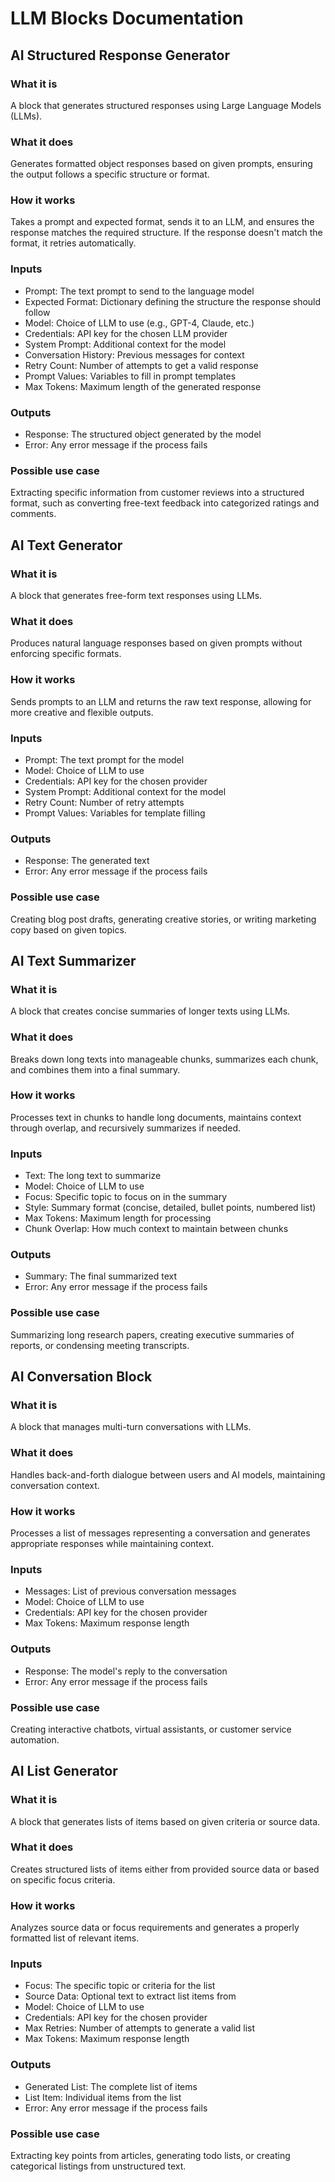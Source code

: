 

# LLM Blocks Documentation

## AI Structured Response Generator

### What it is
A block that generates structured responses using Large Language Models (LLMs).

### What it does
Generates formatted object responses based on given prompts, ensuring the output follows a specific structure or format.

### How it works
Takes a prompt and expected format, sends it to an LLM, and ensures the response matches the required structure. If the response doesn't match the format, it retries automatically.

### Inputs
- Prompt: The text prompt to send to the language model
- Expected Format: Dictionary defining the structure the response should follow
- Model: Choice of LLM to use (e.g., GPT-4, Claude, etc.)
- Credentials: API key for the chosen LLM provider
- System Prompt: Additional context for the model
- Conversation History: Previous messages for context
- Retry Count: Number of attempts to get a valid response
- Prompt Values: Variables to fill in prompt templates
- Max Tokens: Maximum length of the generated response

### Outputs
- Response: The structured object generated by the model
- Error: Any error message if the process fails

### Possible use case
Extracting specific information from customer reviews into a structured format, such as converting free-text feedback into categorized ratings and comments.

## AI Text Generator

### What it is
A block that generates free-form text responses using LLMs.

### What it does
Produces natural language responses based on given prompts without enforcing specific formats.

### How it works
Sends prompts to an LLM and returns the raw text response, allowing for more creative and flexible outputs.

### Inputs
- Prompt: The text prompt for the model
- Model: Choice of LLM to use
- Credentials: API key for the chosen provider
- System Prompt: Additional context for the model
- Retry Count: Number of retry attempts
- Prompt Values: Variables for template filling

### Outputs
- Response: The generated text
- Error: Any error message if the process fails

### Possible use case
Creating blog post drafts, generating creative stories, or writing marketing copy based on given topics.

## AI Text Summarizer

### What it is
A block that creates concise summaries of longer texts using LLMs.

### What it does
Breaks down long texts into manageable chunks, summarizes each chunk, and combines them into a final summary.

### How it works
Processes text in chunks to handle long documents, maintains context through overlap, and recursively summarizes if needed.

### Inputs
- Text: The long text to summarize
- Model: Choice of LLM to use
- Focus: Specific topic to focus on in the summary
- Style: Summary format (concise, detailed, bullet points, numbered list)
- Max Tokens: Maximum length for processing
- Chunk Overlap: How much context to maintain between chunks

### Outputs
- Summary: The final summarized text
- Error: Any error message if the process fails

### Possible use case
Summarizing long research papers, creating executive summaries of reports, or condensing meeting transcripts.

## AI Conversation Block

### What it is
A block that manages multi-turn conversations with LLMs.

### What it does
Handles back-and-forth dialogue between users and AI models, maintaining conversation context.

### How it works
Processes a list of messages representing a conversation and generates appropriate responses while maintaining context.

### Inputs
- Messages: List of previous conversation messages
- Model: Choice of LLM to use
- Credentials: API key for the chosen provider
- Max Tokens: Maximum response length

### Outputs
- Response: The model's reply to the conversation
- Error: Any error message if the process fails

### Possible use case
Creating interactive chatbots, virtual assistants, or customer service automation.

## AI List Generator

### What it is
A block that generates lists of items based on given criteria or source data.

### What it does
Creates structured lists of items either from provided source data or based on specific focus criteria.

### How it works
Analyzes source data or focus requirements and generates a properly formatted list of relevant items.

### Inputs
- Focus: The specific topic or criteria for the list
- Source Data: Optional text to extract list items from
- Model: Choice of LLM to use
- Credentials: API key for the chosen provider
- Max Retries: Number of attempts to generate a valid list
- Max Tokens: Maximum response length

### Outputs
- Generated List: The complete list of items
- List Item: Individual items from the list
- Error: Any error message if the process fails

### Possible use case
Extracting key points from articles, generating todo lists, or creating categorical listings from unstructured text.

